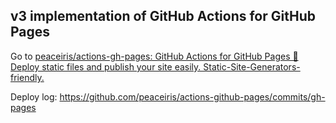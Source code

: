 ## v3 implementation of GitHub Actions for GitHub Pages

Go to [peaceiris/actions-gh-pages: GitHub Actions for GitHub Pages 🚀 Deploy static files and publish your site easily. Static-Site-Generators-friendly.](https://github.com/peaceiris/actions-gh-pages)

Deploy log: https://github.com/peaceiris/actions-github-pages/commits/gh-pages
